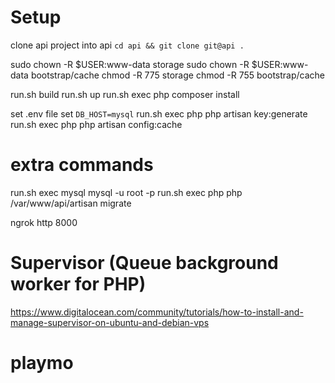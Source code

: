 # Setup

clone api project into api
`cd api && git clone git@api .`

sudo chown -R $USER:www-data storage
sudo chown -R $USER:www-data bootstrap/cache
chmod -R 775 storage
chmod -R 755 bootstrap/cache

run.sh build
run.sh up
run.sh exec php composer install

set .env file
set `DB_HOST=mysql`
run.sh exec php php artisan key:generate
run.sh exec php php artisan config:cache

# extra commands

run.sh exec mysql mysql -u root -p
run.sh exec php php /var/www/api/artisan migrate

ngrok http 8000

# Supervisor (Queue background worker for PHP)

https://www.digitalocean.com/community/tutorials/how-to-install-and-manage-supervisor-on-ubuntu-and-debian-vps
# playmo
